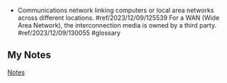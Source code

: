 - Communications network linking computers or local area networks across different locations. #ref/2023/12/09/125539 For a WAN (Wide Area Network), the interconnection media is owned by a third party. #ref/2023/12/09/130055 #glossary 
## My Notes
[Notes](mynotes/wan-notes.md)
